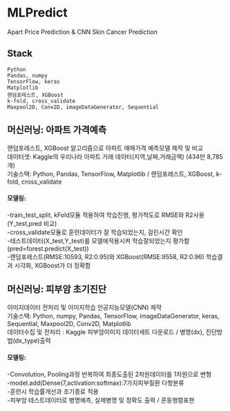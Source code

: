 # MLPredict
Apart Price Prediction &amp; CNN Skin Cancer Prediction

## Stack
```
Python
Pandas, numpy
TensorFlow, keras
Matplotlib
랜덤포레스트, XGBoost
k-fold, cross_validate
Maxpool2D, Conv2D, imageDataGenerator, Sequential
```

## 머신러닝: 아파트 가격예측  
랜덤포레스트, XGBoost 알고리즘으로 아파트 매매가격 예측모델 제작 및 비교 <br>
데이터셋: Kaggle의 우리나라 아파트 거래 데이터(지역,날짜,거래금액) (434만 8,785개) <br>
기술스택: Python, Pandas, TensorFlow, Matplotlib / 랜덤포레스트, XGBoost, k-fold, cross_validate <br>
#### 모델링: <br>
-train_test_split, kFold모듈 적용하여 학습진행, 평가척도로 RMSE와 R2사용 (Y_test,pred 비교) <br>
-cross_validate모듈로 훈련데이터가 잘 학습되었는지, 걸린시간 확인 <br>
-테스트데이터(X_test,Y_test)를 모델에적용시켜 학습잘되었는지 평가함(pred=forest.predict(X_test)) <br>
-랜덤포레스트(RMSE:10593, R2:0.95)와 XGBoost(RMSE:9558, R2:0.96) 학습결과 시각화, XGBoost가 더 정확함 <br>
 
## 머신러닝: 피부암 초기진단  
이미지데이터 전처리 및 이미지학습 인공지능모델(CNN) 제작 <br>
기술스택: Python, numpy, Pandas, TensorFlow, imageDataGenerator, keras, Sequential, Maxpool2D, Conv2D, Matplotlib <br>
데이터수집 및 전처리 : Kaggle 피부암이미지 데이터세트 다운로드 / 병명(dx), 진단방법(dx_type)출력 <br>
#### 모델링: <br>
-Convolution, Pooling과정 반복하여 최종도출된 2차원데이터를 1차원으로 변형 <br>
-model.add(Dense(7,activation:softmax):7가지피부질환 다항분류 <br>
-훈련시 학습률개선과 조기종료 적용 <br>
-피부암 테스트데이터로 병명예측, 실제병명 및 정확도 출력 / 혼동행렬표현  <br>

